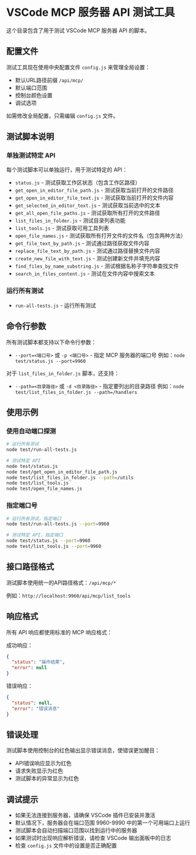 # VSCode MCP 服务器 API 测试工具

这个目录包含了用于测试 VSCode MCP 服务器 API 的脚本。

## 配置文件

测试工具现在使用中央配置文件 `config.js` 来管理全局设置：

- 默认URL路径前缀 `/api/mcp/`
- 默认端口范围
- 控制台颜色设置
- 调试选项

如需修改全局配置，只需编辑 `config.js` 文件。

## 测试脚本说明

### 单独测试特定 API

每个测试脚本可以单独运行，用于测试特定的 API：

- `status.js` - 测试获取工作区状态（包含工作区路径）
- `get_open_in_editor_file_path.js` - 测试获取当前打开的文件路径
- `get_open_in_editor_file_text.js` - 测试获取当前打开的文件内容
- `get_selected_in_editor_text.js` - 测试获取当前选中的文本
- `get_all_open_file_paths.js` - 测试获取所有打开的文件路径
- `list_files_in_folder.js` - 测试目录列表功能
- `list_tools.js` - 测试获取可用工具列表
- `open_file_names.js` - 测试获取所有打开文件的文件名（包含两种方法）
- `get_file_text_by_path.js` - 测试通过路径获取文件内容
- `replace_file_text_by_path.js` - 测试通过路径替换文件内容
- `create_new_file_with_text.js` - 测试创建新文件并填充内容
- `find_files_by_name_substring.js` - 测试根据名称子字符串查找文件
- `search_in_files_content.js` - 测试在文件内容中搜索文本

### 运行所有测试

- `run-all-tests.js` - 运行所有测试

## 命令行参数

所有测试脚本都支持以下命令行参数：

- `--port=<端口号>` 或 `-p <端口号>` - 指定 MCP 服务器的端口号
  例如：`node test/status.js --port=9960`
  
对于 `list_files_in_folder.js` 脚本，还支持：

- `--path=<目录路径>` 或 `-d <目录路径>` - 指定要列出的目录路径
  例如：`node test/list_files_in_folder.js --path=/handlers`

## 使用示例

### 使用自动端口探测

```bash
# 运行所有测试
node test/run-all-tests.js

# 测试特定 API
node test/status.js
node test/get_open_in_editor_file_path.js
node test/list_files_in_folder.js --path=/utils
node test/list_tools.js
node test/open_file_names.js
```

### 指定端口号

```bash
# 运行所有测试，指定端口
node test/run-all-tests.js --port=9960

# 测试特定 API，指定端口
node test/status.js --port=9960
node test/list_tools.js --port=9960
```

## 接口路径格式

测试脚本使用统一的API路径格式：`/api/mcp/*`

例如：`http://localhost:9960/api/mcp/list_tools`

## 响应格式

所有 API 响应都使用标准的 MCP 响应格式：

成功响应：
```json
{
  "status": "操作结果",
  "error": null
}
```

错误响应：
```json
{
  "status": null,
  "error": "错误消息"
}
```

## 错误处理

测试脚本使用控制台的红色输出显示错误消息，使错误更加醒目：
- API错误响应显示为红色
- 请求失败显示为红色
- 测试脚本的异常显示为红色

## 调试提示

- 如果无法连接到服务器，请确保 VSCode 插件已安装并激活
- 默认情况下，服务器会在端口范围 9960-9990 中的第一个可用端口上运行
- 测试脚本会自动扫描端口范围以找到运行中的服务器
- 如果测试时出现响应解析错误，请检查 VSCode 输出面板中的日志
- 检查 `config.js` 文件中的设置是否正确配置